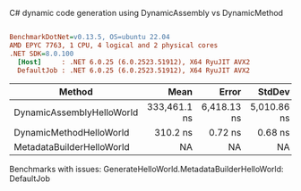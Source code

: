 C# dynamic code generation using DynamicAssembly vs DynamicMethod
``` ini

BenchmarkDotNet=v0.13.5, OS=ubuntu 22.04
AMD EPYC 7763, 1 CPU, 4 logical and 2 physical cores
.NET SDK=8.0.100
  [Host]     : .NET 6.0.25 (6.0.2523.51912), X64 RyuJIT AVX2
  DefaultJob : .NET 6.0.25 (6.0.2523.51912), X64 RyuJIT AVX2


```
|                    Method |         Mean |       Error |      StdDev |   Gen0 |   Gen1 |   Gen2 | Allocated |
|-------------------------- |-------------:|------------:|------------:|-------:|-------:|-------:|----------:|
| DynamicAssemblyHelloWorld | 333,461.1 ns | 6,418.13 ns | 5,010.86 ns | 1.9531 | 1.9531 | 1.9531 |    5363 B |
|   DynamicMethodHelloWorld |     310.2 ns |     0.72 ns |     0.68 ns | 0.0105 |      - |      - |     888 B |
| MetadataBuilderHelloWorld |           NA |          NA |          NA |      - |      - |      - |         - |

Benchmarks with issues:
  GenerateHelloWorld.MetadataBuilderHelloWorld: DefaultJob
